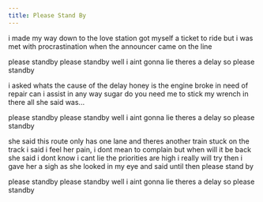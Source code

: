 ```yaml
---
title: Please Stand By
---
```


i made my way down to the love station
got myself a ticket to ride
but i was met with procrastination
when the announcer came on the line

please standby
please standby
well i aint gonna lie
theres a delay so please standby

i asked whats the cause of the delay honey
is the engine broke in need of repair
can i assist in any way sugar
do you need me to stick my wrench in there
all she said was...

please standby
please standby
well i aint gonna lie
theres a delay so please standby

she said this route only has one lane and theres another train stuck on the track
i said i feel her pain, i dont mean to complain but when will it be back
she said i dont know i cant lie
the priorities are high
i really will try
then i gave her a sigh
as she looked in my eye
and said until then please stand by

please standby
please standby
well i aint gonna lie
theres a delay so please standby

